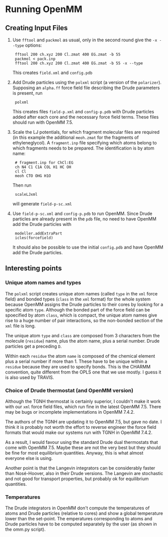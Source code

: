 # Running OpenMM

## Creating Input Files

1. Use `fftool` and `packmol` as usual, only in the second round give the `-x --type` options:

        fftool 200 ch.xyz 200 Cl.zmat 400 EG.zmat -b 55
        packmol < pack.inp
        fftool 200 ch.xyz 200 Cl.zmat 400 EG.zmat -b 55 -x --type

    This creates `field.xml` and `config.pdb`

2. Add Drude particles using the `polxml` script (a version of the `polarizer`). Supposing an `alpha.ff` force field file describing the Drude parameters is present, run

        polxml

    This  creates files `field-p.xml` and `config-p.pdb` with Drude particles added after each core and the necessary force field terms. These files should run with OpenMM 7.5.

3. Scale the LJ potentials, for which fragment molecular files are required (in this example the additional `meoh.zmat` for the fragments of ethyleneglycol). A `fragment.inp` file specifying which atoms belong to which fragments needs to be prepared. The identification is by atom name:

        # fragment.inp for ChCl:EG
        ch N4 C1 C1A COL H1 HC OH
        cl Cl 
        meoh CTO OHG H1O

    Then run

        scaleLJxml

    will generate `field-p-sc.xml`

4. Use `field-p-sc.xml` and `config-p.pdb` to run OpenMM. Since Drude particles are already present in the `pdb` file, no need to have OpenMM add the Drude particles with

        modeller.addExtraPart
        icles(forcefield)

    It should also be possible to use the initial `config.pdb` and have OpenMM add the Drude particles.


## Interesting points


### Unique atom names and types

The `polxml` script creates unique atom names (called `type` in the `xml` force field) and bonded types (`class` in the `xml` format) for the whole system because OpenMM assigns the Drude particles to their cores by looking for a specific atom `type`. Although the bonded part of the force field can be spoecified by atom `class`, which is compact, the unique atom names give rise to a huge number of pair interactions, so the non-bonded section of the `xml` file is long.

The unique atom `type` and `class` are composed from 3 characters from the molecule (`residue`) name, plus the atom name, plus a serial number. Drude particles get a preceding `D`.

Within each `residue` the atom `name` is composed of the chemical element plus a serial number if more than 1. These have to be unique within a `residue` because they are used to specify bonds. This is the CHARMM convention, quite different from the OPLS one that we use mostly. I guess it is also used by TRAVIS.


### Choice of Drude thermostat (and OpenMM version) 

Although the TGNH thermostat is certainly superior, I couldn't make it work with our `xml` force field files, which run fine in the latest OpenMM 7.5. There may be bugs or incomplete implementations in OpenMM 7.4.2.

The authors of the TGNH are updating it to OpenMM 7.5, but gave no date. I think it is probably not worth the effort to reverse engineer the force field formats that would make our systems run with TGNH in OpenMM 7.4.2.

As a result, I would favour using the standard Drude dual thermostats that come with OpenMM 7.5. Maybe these are not the very best but they should be fine for most equilibrium quantities. Anyway, this is what almost everyone else is using.

Another point is that the Langevin integrators can be considerably faster than Nosé-Hoover, also in their Drude versions. The Langevin are stochastic and not good for transport properties, but probably ok for equilibrium quantities.


### Temperatures

The Drude integrators in OpenMM don't compute the temperatures of atoms and Drude particles (relative to cores) and show a global temperature lower than the set-point. The emperatures corresponding to atoms and Drude particles have to be computed separately by the user (as shown in the omm.py script).

